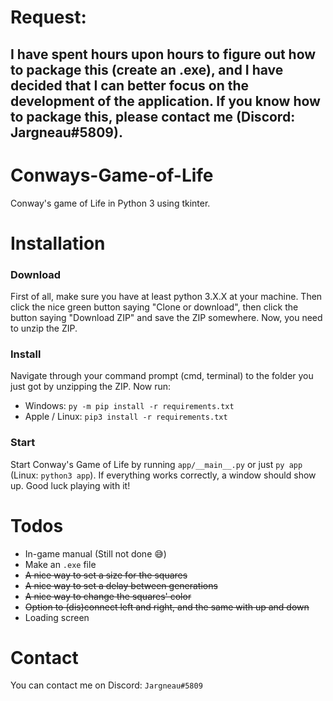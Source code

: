 # Request:
## I have spent hours upon hours to figure out how to package this (create an .exe), and I have decided that I can better focus on the development of the application. If you know how to package this, please contact me (Discord: Jargneau#5809).

# Conways-Game-of-Life
Conway's game of Life in Python 3 using tkinter.

# Installation
### Download
First of all, make sure you have at least python 3.X.X at your machine. Then click the nice green button saying "Clone or download", then click the button saying "Download ZIP" and save the ZIP somewhere. Now, you need to unzip the ZIP.

### Install
Navigate through your command prompt (cmd, terminal) to the folder you just got by unzipping the ZIP. Now run:
* Windows: `py -m pip install -r requirements.txt`
* Apple / Linux: `pip3 install -r requirements.txt`

### Start
Start Conway's Game of Life by running `app/__main__.py` or just `py app` (Linux: `python3 app`). If everything works correctly, a window should show up. Good luck playing with it!

# Todos
* In-game manual (Still not done 😅)
* Make an `.exe` file
* ~~A nice way to set a size for the squares~~
* ~~A nice way to set a delay between generations~~
* ~~A nice way to change the squares' color~~
* ~~Option to (dis)connect left and right, and the same with up and down~~
* Loading screen

# Contact
You can contact me on Discord: `Jargneau#5809`
